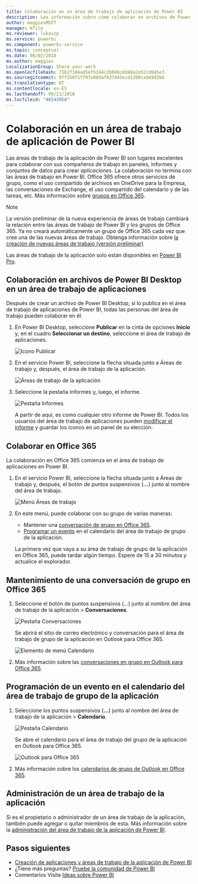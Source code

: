 ```yaml
---
title: Colaboración en un área de trabajo de aplicación de Power BI
description: Lea información sobre cómo colaborar en archivos de Power BI Desktop en su área de trabajo de aplicación, y con servicios de Office 365 tales como el uso compartido de archivos en OneDrive para la Empresa, las conversaciones en Exchange, el calendario y las tareas.
author: maggiesMSFT
manager: kfile
ms.reviewer: lukaszp
ms.service: powerbi
ms.component: powerbi-service
ms.topic: conceptual
ms.date: 08/02/2018
ms.author: maggies
LocalizationGroup: Share your work
ms.openlocfilehash: 71b2f104ad5efb244c2b046cdd48a2e52cd045e3
ms.sourcegitcommit: 0ff358f1ff87e88daf837443ecd1398ca949d2b6
ms.translationtype: HT
ms.contentlocale: es-ES
ms.lasthandoff: 09/21/2018
ms.locfileid: "46543958"
---
```

# <a name="collaborate-in-your-power-bi-app-workspace"></a>Colaboración en un área de trabajo de aplicación de Power BI
Las áreas de trabajo de la aplicación de Power BI son lugares excelentes para colaborar con sus compañeros de trabajo en paneles, informes y conjuntos de datos para crear *aplicaciones*. La colaboración no termina con las áreas de trabajo en Power BI. Office 365 ofrece otros servicios de grupo, como el uso compartido de archivos en OneDrive para la Empresa, las conversaciones de Exchange, el uso compartido del calendario y de las tareas, etc. Más información sobre [grupos en Office 365](https://support.office.com/article/Create-a-group-in-Office-365-7124dc4c-1de9-40d4-b096-e8add19209e9).

> [!NOTE]
> La versión preliminar de la nueva experiencia de áreas de trabajo cambiará la relación entre las áreas de trabajo de Power BI y los grupos de Office 365. Ya no creará automáticamente un grupo de Office 365 cada vez que cree una de las nuevas áreas de trabajo. Obtenga información sobre [la creación de nuevas áreas de trabajo (versión preliminar)](service-create-the-new-workspaces.md)

Las áreas de trabajo de la aplicación solo están disponibles en [Power BI Pro](service-free-vs-pro.md).

## <a name="collaborate-on-power-bi-desktop-files-in-your-app-workspace"></a>Colaboración en archivos de Power BI Desktop en un área de trabajo de aplicaciones
Después de crear un archivo de Power BI Desktop, si lo publica en el área de trabajo de aplicaciones de Power BI, todas las personas del área de trabajo pueden colaborar en él.

1. En Power BI Desktop, seleccione **Publicar** en la cinta de opciones **Inicio** y, en el cuadro **Seleccionar un destino**, seleccione el área de trabajo de aplicaciones.
   
    ![Icono Publicar](media/service-collaborate-power-bi-workspace/power-bi-group-publish-pbix.png)
2. En el servicio Power BI, seleccione la flecha situada junto a Áreas de trabajo y, después, el área de trabajo de la aplicación.
   
    ![Áreas de trabajo de la aplicación](media/service-collaborate-power-bi-workspace/power-bi-workspace-nav-arrow.png)
3. Seleccione la pestaña Informes y, luego, el informe.
   
    ![Pestaña Informes](media/service-collaborate-power-bi-workspace/power-bi-workspace-report.png)
   
    A partir de aquí, es como cualquier otro informe de Power BI. Todos los usuarios del área de trabajo de aplicaciones pueden [modificar el informe](consumer/end-user-reports.md) y guardar los iconos en un panel de su elección.

## <a name="collaborate-in-office-365"></a>Colaborar en Office 365
La colaboración en Office 365 comienza en el área de trabajo de aplicaciones en Power BI.

1. En el servicio Power BI, seleccione la flecha situada junto a Áreas de trabajo y, después, el botón de puntos suspensivos (**...**) junto al nombre del área de trabajo. 
   
   ![Menú Áreas de trabajo](media/service-collaborate-power-bi-workspace/power-bi-app-ellipsis.png)
2. En este menú, puede colaborar con su grupo de varias maneras: 
   
   * Mantener una [conversación de grupo en Office 365](service-collaborate-power-bi-workspace.md#have-a-group-conversation-in-office-365).
   * [Programar un evento](service-collaborate-power-bi-workspace.md#schedule-an-event-on-the-group-workspace-calendar) en el calendario del área de trabajo de grupo de la aplicación.
   
   La primera vez que vaya a su área de trabajo de grupo de la aplicación en Office 365, puede tardar algún tiempo. Espere de 15 a 30 minutos y actualice el explorador.

## <a name="have-a-group-conversation-in-office-365"></a>Mantenimiento de una conversación de grupo en Office 365
1. Seleccione el botón de puntos suspensivos (…) junto al nombre del área de trabajo de la aplicación \> **Conversaciones**. 
   
    ![Pestaña Conversaciones](media/service-collaborate-power-bi-workspace/power-bi-app-ellipsis.png)
   
   Se abrirá el sitio de correo electrónico y conversación para el área de trabajo de grupo de la aplicación en Outlook para Office 365.
   
   ![Elemento de menú Calendario](media/service-collaborate-power-bi-workspace/pbi_grps_o365convo.png)
2. Más información sobre las [conversaciones en grupo en Outlook para Office 365](https://support.office.com/Article/Have-a-group-conversation-a0482e24-a769-4e39-a5ba-a7c56e828b22).

## <a name="schedule-an-event-on-the-apps-group-workspace-calendar"></a>Programación de un evento en el calendario del área de trabajo de grupo de la aplicación
1. Seleccione los puntos suspensivos (**...**) junto al nombre del área de trabajo de la aplicación \> **Calendario**. 
   
   ![Pestaña Calendario](media/service-collaborate-power-bi-workspace/power-bi-app-ellipsis.png)
   
   Se abre el calendario para el área de trabajo del grupo de la aplicación en Outlook para Office 365.
   
   ![Outlook para Office 365](media/service-collaborate-power-bi-workspace/pbi_grps_o365_calendar.png)
2. Más información sobre los [calendarios de grupo de Outlook en Office 365](https://support.office.com/Article/Add-edit-and-subscribe-to-group-events-0cf1ad68-1034-4306-b367-d75e9818376a).

## <a name="manage-an-app-workspace"></a>Administración de un área de trabajo de la aplicación
Si es el propietario o administrador de un área de trabajo de la aplicación, también puede agregar o quitar miembros de esta. Más información sobre la [administración del área de trabajo de la aplicación de Power BI](service-manage-app-workspace-in-power-bi-and-office-365.md).

## <a name="next-steps"></a>Pasos siguientes
* [Creación de aplicaciones y áreas de trabajo de la aplicación de Power BI](consumer/end-user-create-apps.md)
* ¿Tiene más preguntas? [Pruebe la comunidad de Power BI](http://community.powerbi.com/)
* Comentarios Visite [Ideas sobre Power BI](https://ideas.powerbi.com/forums/265200-power-bi)

